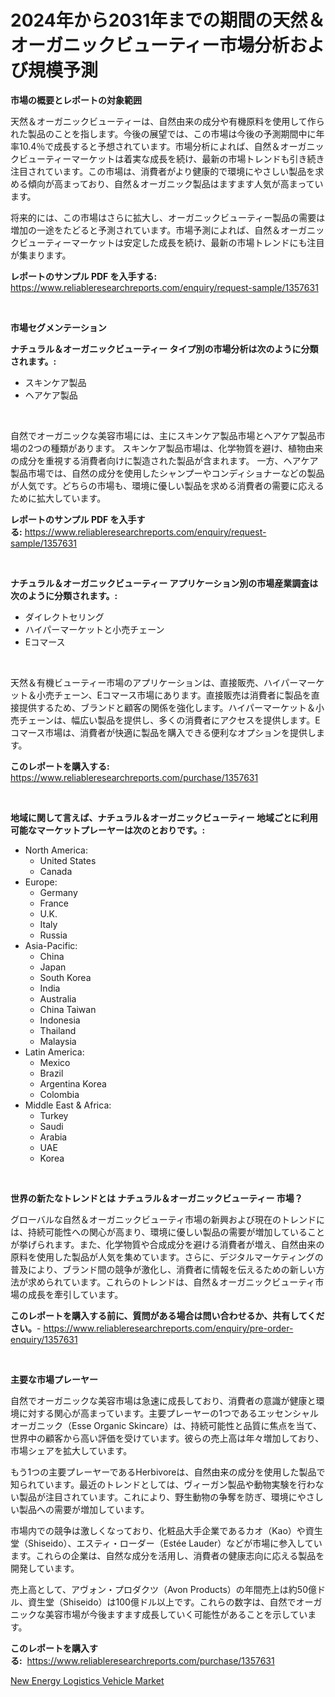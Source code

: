 <p><h1>2024年から2031年までの期間の天然＆オーガニックビューティー市場分析および規模予測</h1></p><p><strong>市場の概要とレポートの対象範囲</strong></p>
<p><p>天然＆オーガニックビューティーは、自然由来の成分や有機原料を使用して作られた製品のことを指します。今後の展望では、この市場は今後の予測期間中に年率10.4％で成長すると予想されています。市場分析によれば、自然＆オーガニックビューティーマーケットは着実な成長を続け、最新の市場トレンドも引き続き注目されています。この市場は、消費者がより健康的で環境にやさしい製品を求める傾向が高まっており、自然＆オーガニック製品はますます人気が高まっています。</p><p>将来的には、この市場はさらに拡大し、オーガニックビューティー製品の需要は増加の一途をたどると予測されています。市場予測によれば、自然＆オーガニックビューティーマーケットは安定した成長を続け、最新の市場トレンドにも注目が集まります。</p></p>
<p><strong>レポートのサンプル PDF を入手する:</strong> <a href="https://www.reliableresearchreports.com/enquiry/request-sample/1357631">https://www.reliableresearchreports.com/enquiry/request-sample/1357631</a></p>
<p>&nbsp;</p>
<p><strong>市場セグメンテーション</strong></p>
<p><strong>ナチュラル＆オーガニックビューティー タイプ別の市場分析は次のように分類されます。:</strong></p>
<p><ul><li>スキンケア製品</li><li>ヘアケア製品</li></ul></p>
<p>&nbsp;</p>
<p><p>自然でオーガニックな美容市場には、主にスキンケア製品市場とヘアケア製品市場の2つの種類があります。 スキンケア製品市場は、化学物質を避け、植物由来の成分を重視する消費者向けに製造された製品が含まれます。 一方、ヘアケア製品市場では、自然の成分を使用したシャンプーやコンディショナーなどの製品が人気です。どちらの市場も、環境に優しい製品を求める消費者の需要に応えるために拡大しています。</p></p>
<p><strong>レポートのサンプル PDF を入手する:</strong>&nbsp;<a href="https://www.reliableresearchreports.com/enquiry/request-sample/1357631">https://www.reliableresearchreports.com/enquiry/request-sample/1357631</a></p>
<p>&nbsp;</p>
<p><strong> ナチュラル＆オーガニックビューティー アプリケーション別の市場産業調査は次のように分類されます。:</strong></p>
<p><ul><li>ダイレクトセリング</li><li>ハイパーマーケットと小売チェーン</li><li>Eコマース</li></ul></p>
<p>&nbsp;</p>
<p><p>天然＆有機ビューティー市場のアプリケーションは、直接販売、ハイパーマーケット＆小売チェーン、Eコマース市場にあります。直接販売は消費者に製品を直接提供するため、ブランドと顧客の関係を強化します。ハイパーマーケット＆小売チェーンは、幅広い製品を提供し、多くの消費者にアクセスを提供します。Eコマース市場は、消費者が快適に製品を購入できる便利なオプションを提供します。</p></p>
<p><strong>このレポートを購入する:</strong>&nbsp; <a href="https://www.reliableresearchreports.com/purchase/1357631">https://www.reliableresearchreports.com/purchase/1357631</a></p>
<p>&nbsp;</p>
<p><strong>地域に関して言えば、ナチュラル＆オーガニックビューティー 地域ごとに利用可能なマーケットプレーヤーは次のとおりです。:</strong></p>
<p><ul>
    <li>
        North America:
        <ul>
            <li>United States</li>
            <li>Canada</li>
        </ul>
    </li>
    <li>
        Europe:
        <ul>
            <li>Germany</li>
            <li>France</li>
            <li>U.K.</li>
            <li>Italy</li>
            <li>Russia</li>
        </ul>
    </li>
    <li>
        Asia-Pacific:
        <ul>
            <li>China</li>
            <li>Japan</li>
            <li>South Korea</li>
            <li>India</li>
            <li>Australia</li>
            <li>China Taiwan</li>
            <li>Indonesia</li>
            <li>Thailand</li>
            <li>Malaysia</li>
        </ul>
    </li>
    <li>
        Latin America:
        <ul>
            <li>Mexico</li>
            <li>Brazil</li>
            <li>Argentina Korea</li>
            <li>Colombia</li>
        </ul>
    </li>
    <li>
        Middle East & Africa:
        <ul>
            <li>Turkey</li>
            <li>Saudi</li>
            <li>Arabia</li>
            <li>UAE</li>
            <li>Korea</li>
        </ul>
    </li>
    </ul></p>
<p>&nbsp;</p>
<p><strong>世界の新たなトレンドとは ナチュラル＆オーガニックビューティー 市場？</strong></p>
<p><p>グローバルな自然＆オーガニックビューティ市場の新興および現在のトレンドには、持続可能性への関心が高まり、環境に優しい製品の需要が増加していることが挙げられます。また、化学物質や合成成分を避ける消費者が増え、自然由来の原料を使用した製品が人気を集めています。さらに、デジタルマーケティングの普及により、ブランド間の競争が激化し、消費者に情報を伝えるための新しい方法が求められています。これらのトレンドは、自然＆オーガニックビューティ市場の成長を牽引しています。</p></p>
<p><strong>このレポートを購入する前に、質問がある場合は問い合わせるか、共有してください。</strong>- <a href="https://www.reliableresearchreports.com/enquiry/pre-order-enquiry/1357631">https://www.reliableresearchreports.com/enquiry/pre-order-enquiry/1357631</a></p>
<p>&nbsp;</p>
<p><strong>主要な市場プレーヤー</strong></p>
<p><p>自然でオーガニックな美容市場は急速に成長しており、消費者の意識が健康と環境に対する関心が高まっています。主要プレーヤーの1つであるエッセンシャルオーガニック（Esse Organic Skincare）は、持続可能性と品質に焦点を当て、世界中の顧客から高い評価を受けています。彼らの売上高は年々増加しており、市場シェアを拡大しています。</p><p>もう1つの主要プレーヤーであるHerbivoreは、自然由来の成分を使用した製品で知られています。最近のトレンドとしては、ヴィーガン製品や動物実験を行わない製品が注目されています。これにより、野生動物の争奪を防ぎ、環境にやさしい製品への需要が増加しています。</p><p>市場内での競争は激しくなっており、化粧品大手企業であるカオ（Kao）や資生堂（Shiseido）、エスティ・ローダー（Estée Lauder）などが市場に参入しています。これらの企業は、自然な成分を活用し、消費者の健康志向に応える製品を開発しています。</p><p>売上高として、アヴォン・プロダクツ（Avon Products）の年間売上は約50億ドル、資生堂（Shiseido）は100億ドル以上です。これらの数字は、自然でオーガニックな美容市場が今後ますます成長していく可能性があることを示しています。</p></p>
<p><strong>このレポートを購入する:</strong>&nbsp;&nbsp;<a href="https://www.reliableresearchreports.com/purchase/1357631">https://www.reliableresearchreports.com/purchase/1357631</a></p>
<p><p><a href="https://metal-farmhouse-e95.notion.site/Global-New-Energy-Logistics-Vehicle-Market-Size-and-Market-Trends-Insights-and-Projections-from-202-d27d66a85d024b17b0cb6ac480c4041a">New Energy Logistics Vehicle Market</a></p></p>